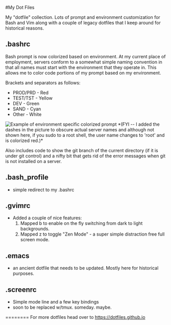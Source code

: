 #My Dot Files

My "dotfile" collection.   Lots of prompt and environment customization for Bash and Vim along with a couple of legacy dotfiles that I keep around for historical reasons.

**.bashrc**
---
Bash prompt is now colorized based on environment.   At my current place of employment, servers conform to a somewhat simple naming convention in that all names must start with the environment that they operate in.  This allows me to color code portions of my prompt based on my environment.  

Brackets and separators as follows:
- PROD/PRD - Red
- TEST/TST - Yellow
- DEV      - Green
- SAND     - Cyan
- Other    - White

<img src="http://www.jeffpickell.com/images/bash_prompts.png" alt="Example of environment specific colorized prompt">
*(FYI -- I added the dashes in the picture to obscure actual server names and although not shown here, if you sudo to a root shell, the user name changes to 'root' and is colorized red.)*

Also includes code to show the git branch of the current directory (if it is under git control) and a nifty bit that gets rid of the error messages when git is not installed on a server.


**.bash_profile**
---
- simple redirect to my .bashrc

**.gvimrc**
---
- Added a couple of nice features: 
   1. Mapped <Leader> b to enable on the fly switching from dark to light backgrounds.
   2. Mapped <Leader> z to toggle "Zen Mode" - a super simple distraction free full screen mode. 


**.emacs**
---
- an ancient dotfile that needs to be updated.  Mostly here for historical purposes.

**.screenrc**  
---
- Simple mode line and a few key bindings
- soon to be replaced w/tmux.  someday.  maybe.

========
For more dotfiles head over to <a href="https://dotfiles.github.io">https://dotfiles.github.io</a>


